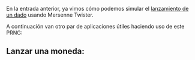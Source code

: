 En la entrada anterior, ya vimos cómo podemos simular el [lanzamiento de un dado](../Numeros_aleatorios/1_Mersenne_Twister.md) usando Mersenne Twister.

A continuación van otro par de aplicaciones útiles haciendo uso de este PRNG:

## Lanzar una moneda:
